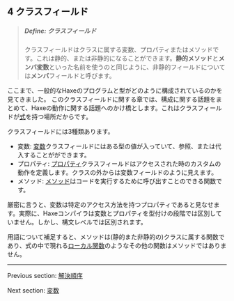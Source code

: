 ## 4 クラスフィールド

> ##### Define: クラスフィールド
>
> クラスフィールドはクラスに属する変数、プロパティまたはメソッドです。これは静的、または非静的になることができます。**静的メソッド**と**メンバ変数**といった名前を使うのと同じように、非静的フィールドについては**メンバ**フィールドと呼びます。

ここまで、一般的なHaxeのプログラムと型がどのように構成されているのかを見てきました。
このクラスフィールドに関する章では、構成に関する話題をまとめて、Haxeの動作に関する話題へのかけ橋とします。これはクラスフィールドが[式](expression.md)を持つ場所だからです。

クラスフィールドには3種類あります。

* 変数: [変数](class-field-variable.md)クラスフィールドにはある型の値が入っていて、参照、または代入することがができます。
* プロパティ: [プロパティ](class-field-property.md)クラスフィールドはアクセスされた時のカスタムの動作を定義します。クラスの外からは変数フィールドのように見えます。
* メソッド: [メソッド](class-field-method.md)はコードを実行するために呼び出すことのできる関数です。

厳密に言うと、変数は特定のアクセス方法を持つプロパティであると見なせます。実際に、Haxeコンパイラは変数とプロパティを型付けの段階では区別していません。しかし、構文レベルでは区別されます。

用語について補足すると、メソッドは(静的また非静的の)クラスに属する関数であり、式の中で現れる[ローカル関数](expression-function.md)のようなその他の関数はメソッドではありません。

---

Previous section: [解決順序](type-system-resolution-order.md)

Next section: [変数](class-field-variable.md)